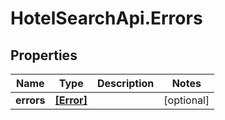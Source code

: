 # HotelSearchApi.Errors

## Properties

Name | Type | Description | Notes
------------ | ------------- | ------------- | -------------
**errors** | [**[Error]**](Error.md) |  | [optional] 


